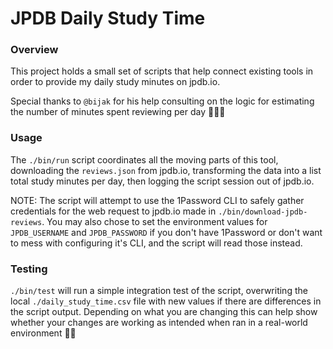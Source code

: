 # JPDB Daily Study Time

### Overview
This project holds a small set of scripts that help connect existing tools in order to provide my daily study minutes on jpdb.io.

Special thanks to `@bijak` for his help consulting on the logic for estimating the number of minutes spent reviewing per day 🫶🏻✨

### Usage
The `./bin/run` script coordinates all the moving parts of this tool, downloading the `reviews.json` from jpdb.io, transforming the data into a list total study minutes per day, then logging the script session out of jpdb.io.

NOTE: The script will attempt to use the 1Password CLI to safely gather credentials for the web request to jpdb.io made in `./bin/download-jpdb-reviews`. You may also chose to set the environment values for `JPDB_USERNAME` and `JPDB_PASSWORD` if you don't have 1Password or don't want to mess with configuring it's CLI, and the script will read those instead.

### Testing
`./bin/test` will run a simple integration test of the script, overwriting the local `./daily_study_time.csv` file with new values if there are differences in the script output. Depending on what you are changing this can help show whether your changes are working as intended when ran in a real-world environment 👍🏻
